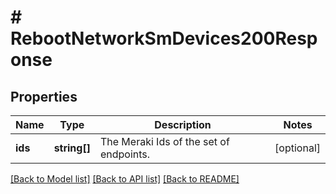 # # RebootNetworkSmDevices200Response

## Properties

Name | Type | Description | Notes
------------ | ------------- | ------------- | -------------
**ids** | **string[]** | The Meraki Ids of the set of endpoints. | [optional]

[[Back to Model list]](../../README.md#models) [[Back to API list]](../../README.md#endpoints) [[Back to README]](../../README.md)
